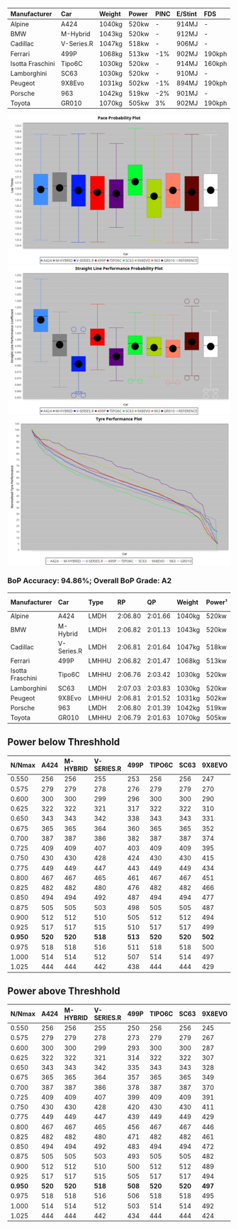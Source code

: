 | Manufacturer     | Car        | Weight | Power | PINC    | E/Stint | FDS     |
|:-|:-|:-|:-|:-|:-|:-|
| Alpine           | A424       | 1040kg | 520kw |    -    | 914MJ   |    -    |
| BMW              | M-Hybrid   | 1043kg | 520kw |    -    | 912MJ   |    -    |
| Cadillac         | V-Series.R | 1047kg | 518kw |    -    | 906MJ   |    -    |
| Ferrari          | 499P       | 1068kg | 513kw | -1%     | 902MJ   | 190kph  |
| Isotta Fraschini | Tipo6C     | 1030kg | 520kw |    -    | 914MJ   | 160kph  |
| Lamborghini      | SC63       | 1030kg | 520kw |    -    | 910MJ   |    -    |
| Peugeot          | 9X8Evo     | 1031kg | 502kw | -1%     | 894MJ   | 190kph  |
| Porsche          | 963        | 1042kg | 519kw | -2%     | 901MJ   |    -    |
| Toyota           | GR010      | 1070kg | 505kw | 3%      | 902MJ   | 190kph  |

![PACECHART](./IMG/AUTO.png)
![STRAIGHTLINEPERFORMANCECHART](./IMG/AUTO_sp.png)
![TYREPERFORMANCECHART](./IMG/AUTO_tw.png)

### BoP Accuracy: 94.86%; Overall BoP Grade: A2
| Manufacturer     | Car        | Type  | RP      | QP      | Weight | Power¹ | Threshhold | PINC    | Power² | E/Stint | AVG Vmax  | FDS     | RDLC | L/Stint | BOP-Grade | Model Accuracy | Model Points | Match%  | SimDiff |
|:-|:-|:-|:-|:-|:-|:-|:-|:-|:-|:-|:-|:-|:-|:-|:-|:-|:-|:-|:-|
| Alpine           | A424       | LMDH  | 2:06.80 | 2:01.66 | 1040kg | 520kw  | 0.0kph     |    -    | 520kw  |  914MJ  | 312.86kph |    -    | 1.01 | 25      | ~A1       | 86.43%         | 618          | 98.44%  | ±2.41s  |
| BMW              | M-Hybrid   | LMDH  | 2:06.82 | 2:01.13 | 1043kg | 520kw  | 210.0kph   |    -    | 520kw  |  912MJ  | 309.65kph |    -    | 1.01 | 25      | +A2       | 93.77%         | 1672         | 92.69%  | ±2.67s  |
| Cadillac         | V-Series.R | LMDH  | 2:06.81 | 2:01.64 | 1047kg | 518kw  | 210.0kph   |    -    | 518kw  |  906MJ  | 305.76kph |    -    | 1.01 | 25      | ~A1       | 83.12%         | 1921         | 100.00% | ±3.33s  |
| Ferrari          | 499P       | LMHHU | 2:06.82 | 2:01.47 | 1068kg | 513kw  | 210.0kph   | -1%     | 508kw  |  902MJ  | 307.87kph | 190kph  | 1.02 | 25      | ~A1       | 69.49%         | 1950         | 100.00% | ±2.92s  |
| Isotta Fraschini | Tipo6C     | LMHHU | 2:06.76 | 2:03.42 | 1030kg | 520kw  | 0.0kph     |    -    | 520kw  |  914MJ  | 308.99kph | 160kph  | 1.08 | 25      | +C1       | 73.56%         | 64           | 75.37%  | ±2.88s  |
| Lamborghini      | SC63       | LMDH  | 2:07.03 | 2:03.83 | 1030kg | 520kw  | 0.0kph     |    -    | 520kw  |  910MJ  | 310.05kph |    -    | 1.06 | 25      | +B1       | 95.82%         | 459          | 87.20%  | ±2.70s  |
| Peugeot          | 9X8Evo     | LMHHU | 2:06.81 | 2:01.52 | 1031kg | 502kw  | 210.0kph   | -1%     | 497kw  |  894MJ  | 307.71kph | 190kph  | 1.02 | 25      | ~A1       | 66.97%         | 221          | 100.00% | ±2.84s  |
| Porsche          | 963        | LMDH  | 2:06.80 | 2:01.39 | 1042kg | 519kw  | 210.0kph   | -2%     | 509kw  |  901MJ  | 308.00kph |    -    | 1.01 | 25      | ~A1       | 81.02%         | 5243         | 100.00% | ±2.17s  |
| Toyota           | GR010      | LMHHU | 2:06.79 | 2:01.63 | 1070kg | 505kw  | 210.0kph   | 3%      | 520kw  |  902MJ  | 307.68kph | 190kph  | 1.01 | 25      | ~A1       | 73.70%         | 2701         | 100.00% | ±3.33s  |

## Power below Threshhold
| N/Nmax    | A424    | M-HYBRID | V-SERIES.R | 499P    | TIPO6C  | SC63    | 9X8EVO  | 963     | GR010   |
|:-|:-|:-|:-|:-|:-|:-|:-|:-|:-|
|  0.550    |  256    |  256     |  255       |  253    |  256    |  256    |  247    |  256    |  249    |
|  0.575    |  279    |  279     |  278       |  276    |  279    |  279    |  270    |  279    |  272    |
|  0.600    |  300    |  300     |  299       |  296    |  300    |  300    |  290    |  299    |  292    |
|  0.625    |  322    |  322     |  321       |  317    |  322    |  322    |  310    |  321    |  312    |
|  0.650    |  343    |  343     |  342       |  338    |  343    |  343    |  331    |  342    |  333    |
|  0.675    |  365    |  365     |  364       |  360    |  365    |  365    |  352    |  364    |  355    |
|  0.700    |  387    |  387     |  386       |  382    |  387    |  387    |  374    |  386    |  376    |
|  0.725    |  409    |  409     |  407       |  403    |  409    |  409    |  395    |  408    |  397    |
|  0.750    |  430    |  430     |  428       |  424    |  430    |  430    |  415    |  429    |  417    |
|  0.775    |  449    |  449     |  447       |  443    |  449    |  449    |  434    |  448    |  436    |
|  0.800    |  467    |  467     |  465       |  461    |  467    |  467    |  451    |  466    |  454    |
|  0.825    |  482    |  482     |  480       |  476    |  482    |  482    |  466    |  481    |  469    |
|  0.850    |  494    |  494     |  492       |  487    |  494    |  494    |  477    |  493    |  480    |
|  0.875    |  505    |  505     |  503       |  498    |  505    |  505    |  487    |  504    |  490    |
|  0.900    |  512    |  512     |  510       |  505    |  512    |  512    |  494    |  511    |  497    |
|  0.925    |  517    |  517     |  515       |  510    |  517    |  517    |  499    |  516    |  502    |
| **0.950** | **520** | **520**  | **518**    | **513** | **520** | **520** | **502** | **519** | **505** |
|  0.975    |  518    |  518     |  516       |  511    |  518    |  518    |  500    |  517    |  503    |
|  1.000    |  514    |  514     |  512       |  507    |  514    |  514    |  497    |  513    |  500    |
|  1.025    |  444    |  444     |  442       |  438    |  444    |  444    |  429    |  443    |  431    |

## Power above Threshhold
| N/Nmax    | A424    | M-HYBRID | V-SERIES.R | 499P    | TIPO6C  | SC63    | 9X8EVO  | 963     | GR010   |
|:-|:-|:-|:-|:-|:-|:-|:-|:-|:-|
|  0.550    |  256    |  256     |  255       |  250    |  256    |  256    |  245    |  251    |  256    |
|  0.575    |  279    |  279     |  278       |  273    |  279    |  279    |  267    |  274    |  279    |
|  0.600    |  300    |  300     |  299       |  293    |  300    |  300    |  287    |  294    |  300    |
|  0.625    |  322    |  322     |  321       |  314    |  322    |  322    |  307    |  315    |  322    |
|  0.650    |  343    |  343     |  342       |  335    |  343    |  343    |  328    |  336    |  343    |
|  0.675    |  365    |  365     |  364       |  357    |  365    |  365    |  349    |  357    |  365    |
|  0.700    |  387    |  387     |  386       |  378    |  387    |  387    |  370    |  379    |  387    |
|  0.725    |  409    |  409     |  407       |  399    |  409    |  409    |  391    |  400    |  409    |
|  0.750    |  430    |  430     |  428       |  420    |  430    |  430    |  411    |  421    |  430    |
|  0.775    |  449    |  449     |  447       |  439    |  449    |  449    |  429    |  440    |  449    |
|  0.800    |  467    |  467     |  465       |  456    |  467    |  467    |  446    |  457    |  467    |
|  0.825    |  482    |  482     |  480       |  471    |  482    |  482    |  461    |  472    |  482    |
|  0.850    |  494    |  494     |  492       |  483    |  494    |  494    |  472    |  484    |  494    |
|  0.875    |  505    |  505     |  503       |  493    |  505    |  505    |  482    |  494    |  505    |
|  0.900    |  512    |  512     |  510       |  500    |  512    |  512    |  489    |  501    |  512    |
|  0.925    |  517    |  517     |  515       |  505    |  517    |  517    |  494    |  506    |  517    |
| **0.950** | **520** | **520**  | **518**    | **508** | **520** | **520** | **497** | **509** | **520** |
|  0.975    |  518    |  518     |  516       |  506    |  518    |  518    |  495    |  507    |  518    |
|  1.000    |  514    |  514     |  512       |  503    |  514    |  514    |  492    |  504    |  514    |
|  1.025    |  444    |  444     |  442       |  434    |  444    |  444    |  424    |  435    |  444    |
